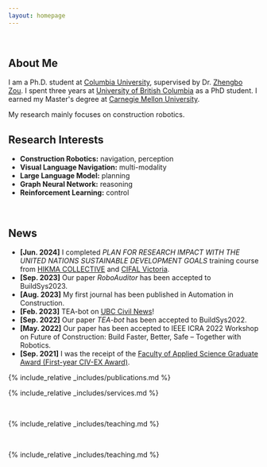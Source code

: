 ```yaml
---
layout: homepage
---
```

<br>

## About Me

I am a Ph.D. student at [Columbia University](https://www.civil.columbia.edu/content/about), supervised by Dr. [Zhengbo Zou](https://scholar.google.com/citations?user=-p51P1kAAAAJ&hl=en). I spent three years at [University of British Columbia](https://www.ubc.ca/) as a PhD student. I earned my Master's degree at [Carnegie Mellon University](https://www.cmu.edu/). 

My research mainly focuses on construction robotics.

## Research Interests

- **Construction Robotics:** navigation, perception
- **Visual Language Navigation:** multi-modality
- **Large Language Model:** planning
- **Graph Neural Network:** reasoning
- **Reinforcement Learning:** control

<br>

## News

- **[Jun. 2024]** I completed _PLAN FOR RESEARCH IMPACT WITH THE UNITED NATIONS SUSTAINABLE DEVELOPMENT GOALS_ training course from [HIKMA COLLECTIVE](https://www.hikma.studio/collective) and [CIFAL Victoria](https://www.uvic.ca/about-uvic/cifal/index.php).
- **[Sep. 2023]** Our paper _RoboAuditor_ has been accepted to BuildSys2023.
- **[Aug. 2023]** My first journal has been published in Automation in Construction.
- **[Feb. 2023]** TEA-bot on [UBC Civil News](https://civil.ubc.ca/professor-zhengbo-zou-leverages-robotics-to-enhance-building-efficiency/)!
- **[Sep. 2022]** Our paper _TEA-bot_ has been accepted to BuildSys2022.
- **[May. 2022]** Our paper has been accepted to IEEE ICRA 2022 Workshop on Future of Construction: Build Faster, Better, Safe – Together with Robotics.
- **[Sep. 2021]** I was the receipt of the [Faculty of Applied Science Graduate Award (First-year CIV-EX Award)](https://students.ubc.ca/enrolment/finances/award-search/vancouver/faculty-applied-science/general/6434).

{% include_relative _includes/publications.md %}

{% include_relative _includes/services.md %}

<br>

{% include_relative _includes/teaching.md %}

<br>

{% include_relative _includes/teaching.md %}
